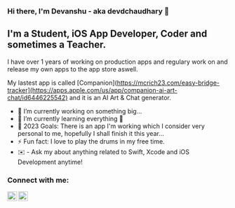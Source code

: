 ### Hi there, I'm Devanshu - aka devdchaudhary 👋

## I'm a Student, iOS App Developer, Coder and sometimes a Teacher.

I have over 1 years of working on production apps and regulary work on and release my own apps to the app store aswell.

My lastest app is called [Companion](https://mcrich23.com/easy-bridge-tracker](https://apps.apple.com/us/app/companion-ai-art-chat/id6446225542) and it is an AI Art & Chat generator. 

- 🔭 I’m currently working on something big...
- 🌱 I’m currently learning everything 🤣
- 🥅 2023 Goals: There is an app I'm working which I consider very personal to me, hopefully I shall finish it this year...
- ⚡ Fun fact: I love to play the drums in my free time.
- ✉️ - Ask my about anything related to Swift, Xcode and iOS Development anytime!


### Connect with me:

[<img align="left" alt="codeSTACKr | Twitter" width="22px" src="https://upload.wikimedia.org/wikipedia/commons/6/6f/Logo_of_Twitter.svg" />][twitter]
[<img align="left" alt="codeSTACKr | LinkedIn" width="22px" src="https://cdn-icons-png.flaticon.com/512/174/174857.png" />][linkedin]

<br />

</details>

[twitter]: https://twitter.com/devdchaudhary
[linkedin]: https://www.linkedin.com/in/devanshu-chaudhary-236263177/


